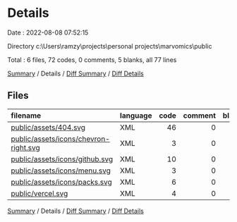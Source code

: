 # Details

Date : 2022-08-08 07:52:15

Directory c:\\Users\\ramzy\\projects\\personal projects\\marvomics\\public

Total : 6 files,  72 codes, 0 comments, 5 blanks, all 77 lines

[Summary](results.md) / Details / [Diff Summary](diff.md) / [Diff Details](diff-details.md)

## Files
| filename | language | code | comment | blank | total |
| :--- | :--- | ---: | ---: | ---: | ---: |
| [public/assets/404.svg](/public/assets/404.svg) | XML | 46 | 0 | 1 | 47 |
| [public/assets/icons/chevron-right.svg](/public/assets/icons/chevron-right.svg) | XML | 3 | 0 | 1 | 4 |
| [public/assets/icons/github.svg](/public/assets/icons/github.svg) | XML | 10 | 0 | 1 | 11 |
| [public/assets/icons/menu.svg](/public/assets/icons/menu.svg) | XML | 3 | 0 | 1 | 4 |
| [public/assets/icons/packs.svg](/public/assets/icons/packs.svg) | XML | 6 | 0 | 1 | 7 |
| [public/vercel.svg](/public/vercel.svg) | XML | 4 | 0 | 0 | 4 |

[Summary](results.md) / Details / [Diff Summary](diff.md) / [Diff Details](diff-details.md)